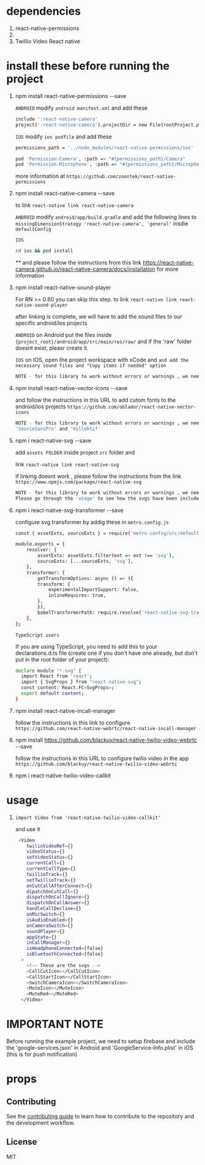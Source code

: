 # dependencies
1. react-native-permissions
2. 
2. Twillio Video React native

# install these before running the project
1. npm install react-native-permissions --save

    ``` ANDROID ```
    modify ```android manifest.xml``` and add these
     ```sh
    include ':react-native-camera'
    project(':react-native-camera').projectDir = new File(rootProject.projectDir,   '../node_modules/react-native-camera/android')
    ``` 

    ``` IOS ```
    modify ```ios podfile``` and add these
     ```sh
    permissions_path = '../node_modules/react-native-permissions/ios'

    pod 'Permission-Camera', :path => "#{permissions_path}/Camera"
    pod 'Permission-Microphone', :path => "#{permissions_path}/Microphone"
    ``` 

    more information at ```https://github.com/zoontek/react-native-permissions```

2. npm install react-native-camera --save

    to link ```react-native link react-native-camera```

    ``` ANDROID ```
    modify ```android/app/build.gradle```
    and add the following lines to ```missingDimensionStrategy 'react-native-camera', 'general'``` insdie ```defaultConfig```
    
    ``` IOS ```
    ```sh
    cd ios && pod install
    ```  

    ** and please follow the instructions from this link https://react-native-camera.github.io/react-native-camera/docs/installation for more information


3. npm install react-native-sound-player

    For RN >= 0.60 you can skip this step.
    to link ```react-native link react-native-sound-player```

    after linking is complete, we will have to add the sound files to our specific android/ios projects

    ``` ANDROID ```
    on Android put the files inside ```{project_root}/android/app/src/main/res/raw/``` and if the 'raw' folder doesnt exist, pleasr create it.

    
    ``` IOS ```
    on IOS, open the project workspace with xCode and ```and add the necessary sound files and "Copy items if needed" option```
 
    ```sh
    NOTE - for this library to work without errors or warnings , we need to initially add 3 sound files named 'connecting.mp3', 'notification.mp3', 'ringing.mp3'
    ``` 

4. npm install react-native-vector-icons --save

    and follow the instructions in this URL to add cutom fonts to the android/ios projects
    ```https://github.com/oblador/react-native-vector-icons```

    ```sh
    NOTE - for this library to work without errors or warnings , we need to initially add font files 
    'SourceSansPro' and 'Kollektif'
    ``` 

5. npm i react-native-svg --save 

    add ```assets FOLDER``` inside project ```src``` folder and

    link ```react-native link react-native-svg```

    if linking doesnt work , please follow the instructions from the link ```https://www.npmjs.com/package/react-native-svg```

    ```sh
    NOTE - for this library to work without errors or warnings , we need to initially add a few svg files required as children components of the library.
    Please go through the 'usage' to see how the svgs have been included. 

    ``` 

6. npm i react-native-svg-transformer --save

    configure svg transformer by addig these in ```metro.config.js```

    ````sh
    const { assetExts, sourceExts } = require('metro-config/src/defaults/defaults');

    module.exports = {
        resolver: {
            assetExts: assetExts.filter(ext => ext !== 'svg'),
            sourceExts: [...sourceExts, 'svg'],
        },
        transformer: {
            getTransformOptions: async () => ({
            transform: {
                experimentalImportSupport: false,
                inlineRequires: true,
            },
            }),
            babelTransformerPath: require.resolve('react-native-svg-transformer'),
        },  
    };
    ````

    ```TypeScript users```

    If you are using TypeScript, you need to add this to your declarations.d.ts file (create one if you don't have one already, but don't put in the root folder of your project):

      ```sh
    declare module "*.svg" {
        import React from 'react';
        import { SvgProps } from "react-native-svg";
        const content: React.FC<SvgProps>;
        export default content;
    }
    ``` 

7. npm install react-native-incall-manager

    follow the instructions in this link to configure ```https://github.com/react-native-webrtc/react-native-incall-manager```

8. npm install https://github.com/blackuy/react-native-twilio-video-webrtc --save

    follow the instructions in this URL to configure twilio video in the app
    ```https://github.com/blackuy/react-native-twilio-video-webrtc```


9. npm i react-native-twilio-video-callkit


# usage
1. ```import Video from 'react-native-twilio-video-callkit'```

    and use it 


    ```sh
     <Video
        twilioVideoRef={}
        videoStatus={}
        setVideoStatus={}
        currentCall={}
        currentCallType={}
        twillioTrack={}
        setTwillioTrack={}
        onCutCallAfterConnect={}
        dipatchOnCutCall={}
        dispatchOnCallIgnore={}
        dispatchOnCallAnswer={}
        handleCallDecline={}
        onMicSwitch={}
        isAudioEnabled={}
        onCameraSwitch={}
        soundPlayer={}
        appState={}
        inCallManager={}
        isHeadphoneConnected={false}
        isBluetoothConnected={false}
      >
        <!-- These are the svgs -->
        <CallCutIcon></CallCutIcon>
        <CallStartIcon></CallStartIcon>
        <SwitchCameraIcon></SwitchCameraIcon>
        <MuteIcon></MuteIcon>
        <MuteRed></MuteRed>
      </Video>
    ```


# IMPORTANT NOTE

Before running the example project, we need to setup firebase and include the 'google-services.json' in Android and 'GoogleService-Info.plist' in iOS (this is for push notification)

# props





## Contributing

See the [contributing guide](CONTRIBUTING.md) to learn how to contribute to the repository and the development workflow.

## License

MIT
